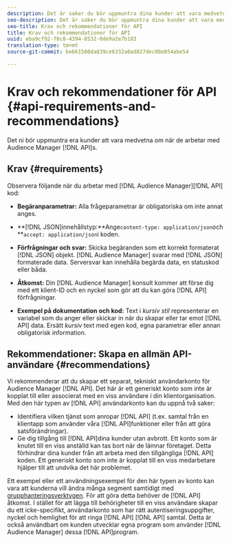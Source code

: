 ```yaml
---
description: Det är saker du bör uppmuntra dina kunder att vara medvetna om när de arbetar med Audience Manager API:er.
seo-description: Det är saker du bör uppmuntra dina kunder att vara medvetna om när de arbetar med Audience Manager API:er.
seo-title: Krav och rekommendationer för API
title: Krav och rekommendationer för API
uuid: eba9cf92-f0c8-4394-8532-0de9a2e7b103
translation-type: tm+mt
source-git-commit: be661580da839ce6332a0ad827dec08e854abe54

---
```



# Krav och rekommendationer för API {#api-requirements-and-recommendations}

Det ni bör uppmuntra era kunder att vara medvetna om när de arbetar med Audience Manager [!DNL API]s.

## Krav {#requirements}

Observera följande när du arbetar med [!DNL Audience Manager][!DNL API] kod:

* **Begäranparametrar:** Alla frågeparametrar är obligatoriska om inte annat anges.
* **[!DNL JSON]innehållstyp:**Ange`content-type: application/json`och **`accept: application/json`i koden.

* **Förfrågningar och svar:** Skicka begäranden som ett korrekt formaterat [!DNL JSON] objekt. [!DNL Audience Manager] svarar med [!DNL JSON] formaterade data. Serversvar kan innehålla begärda data, en statuskod eller båda.

* **Åtkomst:** Din [!DNL Audience Manager] konsult kommer att förse dig med ett klient-ID och en nyckel som gör att du kan göra [!DNL API] förfrågningar.

* **Exempel på dokumentation och kod:** Text i *kursiv stil* representerar en variabel som du anger eller skickar in när du skapar eller tar emot [!DNL API] data. Ersätt *kursiv* text med egen kod, egna parametrar eller annan obligatorisk information.

## Rekommendationer: Skapa en allmän API-användare {#recommendations}

Vi rekommenderar att du skapar ett separat, tekniskt användarkonto för Audience Manager [!DNL API]. Det här är ett generiskt konto som inte är kopplat till eller associerat med en viss användare i din klientorganisation. Med den här typen av [!DNL API] användarkonto kan du uppnå två saker:

* Identifiera vilken tjänst som anropar [!DNL API] (t.ex. samtal från en klientapp som använder våra [!DNL API]funktioner eller från att göra satsförändringar).
* Ge dig tillgång till [!DNL API]dina kunder utan avbrott. Ett konto som är knutet till en viss anställd kan tas bort när de lämnar företaget. Detta förhindrar dina kunder från att arbeta med den tillgängliga [!DNL API] koden. Ett generiskt konto som inte är kopplat till en viss medarbetare hjälper till att undvika det här problemet.

Ett exempel eller ett användningsexempel för den här typen av konto kan vara att kunderna vill ändra många segment samtidigt med [grupphanteringsverktygen](https://docs.adobe.com/content/help/en/audience-manager/user-guide/reference/bult-management-tools/bulk-management-intro.html). För att göra detta behöver de [!DNL API] åtkomst. I stället för att lägga till behörigheter till en viss användare skapar du ett icke-specifikt, användarkonto som har rätt autentiseringsuppgifter, nyckel och hemlighet för att ringa [!DNL API] [!DNL API] samtal. Detta är också användbart om kunden utvecklar egna program som använder [!DNL Audience Manager] dessa [!DNL API]program.
